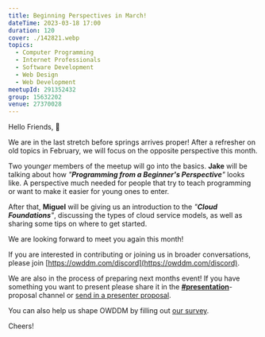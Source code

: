 ```yaml
---
title: Beginning Perspectives in March!
dateTime: 2023-03-18 17:00
duration: 120
cover: ./142821.webp
topics:
  - Computer Programming
  - Internet Professionals
  - Software Development
  - Web Design
  - Web Development
meetupId: 291352432
group: 15632202
venue: 27370028
---
```


Hello Friends, 👋

We are in the last stretch before springs arrives proper! After a refresher on old topics in February, we will focus on the opposite perspective this month.

Two young*er* members of the meetup will go into the basics. **Jake** will be talking about how *"**Programming from a Beginner's Perspective**"* looks like. A perspective much needed for people that try to teach programming or want to make it easier for young ones to enter.

After that, **Miguel** will be giving us an introduction to the *"**Cloud Foundations**"*, discussing the types of cloud service models, as well as sharing some tips on where to get started.

We are looking forward to meet you again this month!

If you are interested in contributing or joining us in broader conversations, please join [https://owddm.com/discord](https://owddm.com/discord).

We are also in the process of preparing next months event! If you have something you want to present please share it in the **[#presentation](https://discord.gg/tb5CZXen)**-proposal channel or [send in a presenter proposal](https://discord.gg/tb5CZXen).

You can also help us shape OWDDM by filling out [our survey](https://docs.google.com/forms/d/e/1FAIpQLSfzo6DecghqIfir5O-2eiuQXPf81j97XcOCVEr6eJgUSEGeMw/viewform).

Cheers!
